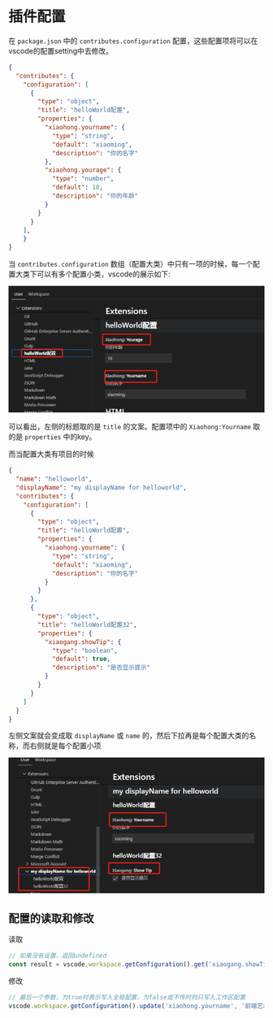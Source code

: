 # 插件配置

在 `package.json` 中的 `contributes.configuration` 配置，这些配置项将可以在vscode的配置setting中去修改。

```json
{
  "contributes": {
    "configuration": [
      {
        "type": "object",
        "title": "helloWorld配置",
        "properties": {
          "xiaohong.yourname": {
            "type": "string",
            "default": "xiaoming",
            "description": "你的名字"
          },
          "xiaohong.yourage": {
            "type": "number",
            "default": 18,
            "description": "你的年龄"
          }
        }
      }
    ],
	}
}
```

当 `contributes.configuration` 数组（配置大类）中只有一项的时候，每一个配置大类下可以有多个配置小类，vscode的展示如下:

![image-20250121171606296](img/image-20250121171606296.png)

可以看出，左侧的标题取的是 `title` 的文案。配置项中的 `Xiaohong:Yourname` 取的是 `properties` 中的key。



而当配置大类有项目的时候

```json
{
  "name": "helloworld",
  "displayName": "my displayName for helloworld",
  "contributes": {
    "configuration": [
      {
        "type": "object",
        "title": "helloWorld配置",
        "properties": {
          "xiaohong.yourname": {
            "type": "string",
            "default": "xiaoming",
            "description": "你的名字"
          }
        }
      },
      {
        "type": "object",
        "title": "helloWorld配置32",
        "properties": {
          "xiaogang.showTip": {
            "type": "boolean",
            "default": true,
            "description": "是否显示提示"
          }
        }
      }
    ]
  }
}
```

左侧文案就会变成取 `displayName` 或 `name` 的，然后下拉再是每个配置大类的名称，而右侧就是每个配置小项

![image-20250121171946409](img/image-20250121171946409.png)

## 配置的读取和修改

读取

```ts
// 如果没有设置，返回undefined
const result = vscode.workspace.getConfiguration().get('xiaogang.showTip');
```

修改

```ts
// 最后一个参数，为true时表示写入全局配置，为false或不传时则只写入工作区配置
vscode.workspace.getConfiguration().update('xiaohong.yourname', '前端艺术家', true);
```

